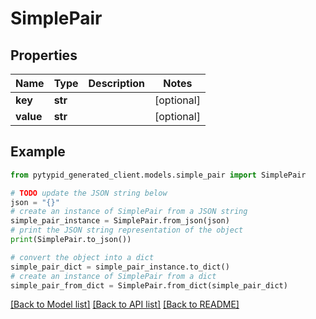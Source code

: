 # SimplePair


## Properties

Name | Type | Description | Notes
------------ | ------------- | ------------- | -------------
**key** | **str** |  | [optional] 
**value** | **str** |  | [optional] 

## Example

```python
from pytypid_generated_client.models.simple_pair import SimplePair

# TODO update the JSON string below
json = "{}"
# create an instance of SimplePair from a JSON string
simple_pair_instance = SimplePair.from_json(json)
# print the JSON string representation of the object
print(SimplePair.to_json())

# convert the object into a dict
simple_pair_dict = simple_pair_instance.to_dict()
# create an instance of SimplePair from a dict
simple_pair_from_dict = SimplePair.from_dict(simple_pair_dict)
```
[[Back to Model list]](../README.md#documentation-for-models) [[Back to API list]](../README.md#documentation-for-api-endpoints) [[Back to README]](../README.md)


